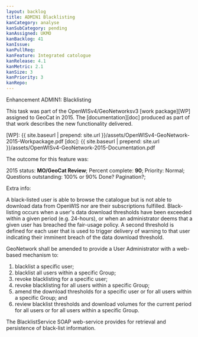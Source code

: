 ```yaml
---
layout: backlog
title: ADMIN1 Blacklisting
kanCategory: analyse
kanSubCategory: pending
kanAssigned: UKMO
kanBacklog: 41
kanIssue:
kanPullReq:
kanFeature: Integrated catologue
kanRelease: 4.1
kanMetric: 2.1
kanSize: 3
kanPriority: 3
kanRepo:
---
```

Enhancement ADMIN1: Blacklisting

This task was part of the OpenWISv4/GeoNetworksv3 [work package][WP] assigned to GeoCat in 2015.  The [documentation][doc] produced as part of that work describes the new functionality delivered.

[WP]: {{ site.baseurl | prepend: site.url }}/assets/OpenWISv4-GeoNetwork-2015-Workpackage.pdf
[doc]: {{ site.baseurl | prepend: site.url }}/assets/OpenWISv4-GeoNetwork-2015-Documentation.pdf

The outcome for this feature was:

2015 status: **MO/GeoCat Review**; Percent complete: **90**; Priority: Normal; Questions outstanding: 100% or 90% Done? Pagination?;

Extra info:

A black-listed user is able to browse the catalogue but is not able to download data from OpenWIS nor are their subscriptions fulfilled. Black-listing occurs when a user's data download thresholds have been exceeded within a given period (e.g. 24-hours), or when an administrator deems that a given user has breached the fair-usage policy. A second threshold is defined for each user that is used to trigger delivery of warning to that user indicating their imminent breach of the data download threshold.

GeoNetwork shall be amended to provide a User Administrator with a web-based mechanism to:

  1. blacklist a specific user;
  2. blacklist all users within a specific Group;
  3. revoke blacklisting for a specific user;
  4. revoke blacklisting for all users within a specific Group;
  5. amend the download thresholds for a specific user or for all users within a specific Group; and
  6. review blacklist thresholds and download volumes for the current period for all users or for all users within a specific Group.

The BlacklistService SOAP web-service provides for retrieval and persistence of black-list information.
